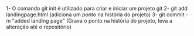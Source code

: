 1- O comando git init é utilizado para criar e iniciar um projeto git
2- git add landingpage.html (adiciona um ponto na história do projeto)
3- git commit -m "added landing page" (Grava o ponto na história do projeto, leva a alteração até o repositório)
